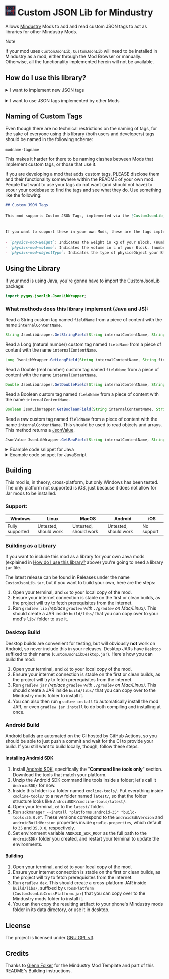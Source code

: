 # <img src="icon.png" alt="Mod Icon" width="32" height="32"/> Custom JSON Lib for Mindustry

Allows [Mindustry](https://github.com/Anuken/Mindustry) Mods to add and read custom JSON tags to act as libraries for other Mindustry Mods.

> [!NOTE]
> If your mod uses `CustomJsonLib`, `CustomJsonLib` will need to be installed in Mindustry as a mod, either through the Mod Browser or manually. Otherwise, all the functionality implemented herein will not be available.

## How do I use this library?

<details>
  <summary>I want to implement new JSON tags</summary>

## My mod is written in Java
If your mod is written in Java (and is, hence, a Jar mod), use this method.

1. **Add the library as a dependency in your** `mod.[h]json` **file:**

> You can SKIP this step if your mod supports this library but does not *require* it to function.

&nbsp;&nbsp;&nbsp;JSON:
  ```json
  "dependencies": [
    "pyguy.jsonlib"
  ]
  ```
&nbsp;&nbsp;&nbsp;HJSON:
  ```
  dependencies: [
    pyguy.jsonlib
  ]
  ```

2. **Add the library Jar file into your project as a Java dependency:**

This is a necessary step before you can compile your mod, since the library Jar contains the methods (functions) used to access custom JSON tags.\
To get the library file, either download the latest release of `CustomJsonLib.jar` (NOT `CustomJsonLibCrossPlatform.jar`) from Releases, or compile your own (See [Building](#building) below).


Copy the file into a directory called `lib/` you must create on your mod's root directory:
  ```
  - YourAwesomeMod/
    - src/
    - assets/
    - ...
    - lib/
      - CustomJsonLib.jar
  ```

Assuming you're using Gradle as your build system, add the Jar file as a dependency in your mod's `build.gradle.kts`:
  ```kotlin
  project(":"){
    // ...

    dependencies{
      // ...
      compileOnly(files(layout.projectDirectory.dir("lib").file("CustomJsonLib.jar")))
    }

    // ...
  }
  ```
If you are using other build systems, ensure that you are adding the library as a Compile Only dependency. This is VERY important and your mod will not work properly otherwise.


Do note that most IDEs will not immediately detect the library after this step. Please restart your IDE or reload the Gradle script (ask your favorite Search Engine how to do this) for it to take effect.

3. **Use the library**

Now the library is part of your project. This does NOT mean it will be shipped with your Jar files, and it makes the files no larger, it just allows for compilation and usage of the library methods.


The content table for JSON tags is created and ready to be used from your mod's `init()` method onward. If you plan on checking all content for custom JSON tags, it is recommended to do so after the client loads, like so:
  ```java
  @Override
  public void init()
  {
    Events.on(EventType.ClientLoadEvent.class, event -> {
      // Your code here
    });
  }
  ```

To know what methods this library supports, see [Using the Library](#using-the-library) below.

  <br/>

## My mod is written in JavaScript and [H]JSON
If your mod is written in JavaScript and [H]JSON (and is, hence, a standard Mindustry mod), use this method.

1. **Add the library as a dependency in your** `mod.[h]json` **file:**

> You can SKIP this step if your mod supports this library but does not *require* it to function.

&nbsp;&nbsp;&nbsp;JSON:
  ```json
  "dependencies": [
    "pyguy.jsonlib"
  ]
  ```
&nbsp;&nbsp;&nbsp;HJSON:
  ```
  dependencies: [
    pyguy.jsonlib
  ]
  ```

2. **Create a reference to JsonLibWrapper for your mod:**

Modded classpaths are not included into Rhino JS by default (this means that you cannot directly access the library from JS, you need some work for it).\
For this very reason, you need to create a reference that you can use within your mod. To do this, append this to the end of your `main.js` script:
  ```javascript
  var JsonLibWrapper = null;
  Events.on(ClientLoadEvent, event => {
    let jsonLibMod = Vars.mods.getMod("pyguy.jsonlib");
  
    if (jsonLibMod)
    {
      if (jsonLibMod.enabled()) JsonLibWrapper = jsonLibMod.loader.loadClass("pyguy.jsonlib.JsonLibWrapper").newInstance();
    }
  
    if (JsonLibWrapper)
    {
      // Your code here
    }
  });
  ```

After this is executed, JsonLibWrapper will have one of two values: `null` if the CustomJsonLib is not currently installed in Mindustry, or the API object that you can use to work with the library otherwise.
Do note that only AFTER the client has loaded will JsonLibWrapper have a value, and if CustomJsonLib is not installed in Mindustry, it will not throw an error but rather it will not execute your code at all.

3. **Use the library**

Now the library is part of your project.\
To know what methods this library supports, see [Using the Library](#using-the-library) below
</details>

<br/>

<details>
  <summary>I want to use JSON tags implemented by other Mods</summary>

  <br/>

To add custom tags implemented by other Mods, follow this structure:


Let's say you want to add to a block named `weigthedBomb` a tag called `weight` from a mod whose internal name is `physics-mod`, and a tag called `explosionSize` from a mod whose internal name is `super-explosions`.

In your content's [h]json file you'd add the following:

&nbsp;&nbsp;&nbsp;JSON (weightedBomb.json):
  ```json
  {
    "type": "Block",

    ...

    "customJson": [
      "physics-mod-weight": 45,
      "super-explosions-explosionSize": "huge"
    ]
  }
  ```
&nbsp;&nbsp;&nbsp;HJSON (weightedBomb.hjson):
  ```
  type: Block

  ...

  customJson: [
    physics-mod-weight: 45,
    super-explosions-explosionSize: huge
  ]
  ```

> IMPORTANT: `type` here is added for illustration purposes only. The only part that matters is the `customJson` array.

</details>

## Naming of Custom Tags

Even though there are no technical restrictions on the naming of tags, for the sake of everyone using this library (both users and developers) tags should be named in the following scheme:


`modname-tagname`

This makes it harder for there to be naming clashes between Mods that implement custom tags, or those that use it.


If you are developing a mod that adds custom tags, PLEASE disclose them and their functionality somewhere within the README of your own mod. People that want to use your tags do not want (and should not have) to scour your codebase to find the tags and see what they do. Use something like the following:

```markdown
## Custom JSON Tags

This mod supports Custom JSON Tags, implemented via the [CustomJsonLib](https://github.com/ThePythonGuy3/CustomJsonLib) by ThePythonGuy3.


If you want to support these in your own Mods, these are the tags implemented:

- `physics-mod-weight`: Indicates the weight in kg of your Block. (number)
- `physics-mod-volume`: Indicates the volume in L of your Block. (number)
- `physics-mod-objectType`: Indicates the type of physicsObject your Block is. Options: [`sphere`, `staticMesh`, `breakableObject`] (string)
```

## Using the Library

If your mod is using Java, you're gonna have to import the CustomJsonLib package:

```java
import pyguy.jsonlib.JsonLibWrapper;
```

### What methods does this library implement (Java and JS):

Read a String custom tag named `fieldName` from a piece of content with the name `internalContentName`.
```java
String JsonLibWrapper.GetStringField(String internalContentName, String fieldName);
```


Read a Long (natural number) custom tag named `fieldName` from a piece of content with the name `internalContentName`.
```java
Long JsonLibWrapper.GetLongField(String internalContentName, String fieldName);
```


Read a Double (real number) custom tag named `fieldName` from a piece of content with the name `internalContentName`.
```java
Double JsonLibWrapper.GetDoubleField(String internalContentName, String fieldName);
```


Read a Boolean custom tag named `fieldName` from a piece of content with the name `internalContentName`.
```java
Boolean JsonLibWrapper.GetBooleanField(String internalContentName, String fieldName);
```

Read a raw custom tag named `fieldName` from a piece of content with the name `internalContentName`. This should be used to read objects and arrays.
This method returns a [JsonValue](https://github.com/Anuken/Arc/blob/master/arc-core/src/arc/util/serialization/JsonValue.java).
```java
JsonValue JsonLibWrapper.GetRawField(String internalContentName, String fieldName);
```

<details>
  <summary>Example code snippet for Java</summary>

  <br/>

  ```java
@Override
public void init()
{
    Events.on(EventType.ClientLoadEvent.class, event -> {
      if (Vars.mods.getMod("pyguy.jsonlib") != null)
      {
        Vars.content.getBy(ContentType.block).each(blockContent -> {
          if (blockContent instanceof Block block)
          {
            Boolean replaceLocalized = JsonLibWrapper.GetBooleanField(block.name, "example-mod-replaceLocalized");
            
            if (replaceLocalized != null && replaceLocalized)
            {
              block.localizedName = "Replaced";
            }
          }
        });
      }
    });
}
  ```
</details>

<details>
  <summary>Example code snippet for JavaScript</summary>

  <br/>

  ```javascript
  var JsonLibWrapper = null;
  Events.on(ClientLoadEvent, event => {
    let jsonLibMod = Vars.mods.getMod("pyguy.jsonlib");
  
    if (jsonLibMod)
    {
      if (jsonLibMod.enabled()) JsonLibWrapper = jsonLibMod.loader.loadClass("pyguy.jsonlib.JsonLibWrapper").newInstance();
    }
  
    if (JsonLibWrapper)
    {
      Vars.content.getBy(ContentType.block).each(block => {
        let replaceLocalized = JsonLibWrapper.GetBooleanField(block.name, "example-mod-replaceLocalized");
        
        if (replaceLocalized)
        {
          block.localizedName = "Replaced";
        }
      }
    }
  });
  ```
</details>

## Building

This mod is, in theory, cross-platform, but only Windows has been tested. The only platform not supported is iOS, just because it does not allow for Jar mods to be installed.


### Support:
| Windows         | Linux                 | MacOS                 | Android               | iOS        |
|-----------------|-----------------------|-----------------------|-----------------------|------------|
| Fully supported | Untested, should work | Untested, should work | Untested, should work | No support |

### Building as a Library

If you want to include this mod as a library for your own Java mods (explained in [How do I use this library?](#how-do-i-use-this-library) above) you're going to need a library `jar` file.

The latest release can be found in Releases under the name `CustomJsonLib.jar`, but if you want to build your own, here are the steps:
1. Open your terminal, and `cd` to your local copy of the mod.
2. Ensure your internet connection is stable on the first or clean builds, as the project will try to fetch prerequisites from the internet.
3. Run `gradlew lib` *(replace `gradlew` with `./gradlew` on Mac/Linux)*. This should create a JAR inside `build/libs/` that you can copy over to your mod's `lib/` folder to use it.

### Desktop Build

Desktop builds are convenient for testing, but will obviously **not** work on Android, so never include this in your releases. Desktop JARs have `Desktop` suffixed to their name (`CustomJsonLibDesktop.jar`). Here's how you can build the mod:

1. Open your terminal, and `cd` to your local copy of the mod.
2. Ensure your internet connection is stable on the first or clean builds, as the project will try to fetch prerequisites from the internet.
3. Run `gradlew jar` *(replace `gradlew` with `./gradlew` on Mac/Linux)*. This should create a JAR inside `build/libs/` that you can copy over to the Mindustry mods folder to install it.
4. You can also then run `gradlew install` to automatically install the mod JAR, or even `gradlew jar install` to do both compiling and installing at once.

### Android Build

Android builds are automated on the CI hosted by GitHub Actions, so you should be able to just push a commit and wait for the CI to provide your build. If you still want to build locally, though, follow these steps.

#### Installing Android SDK
1. Install [Android SDK](https://developer.android.com/studio#command-line-tools-only), specifically the "**Command line tools only**" section. Download the tools that match your platform.
2. Unzip the Android SDK command line tools inside a folder; let's call it `AndroidSDK/` for now.
3. Inside this folder is a folder named `cmdline-tools/`. Put everything inside `cmdline-tools/` to a new folder named `latest/`, so that the folder structure looks like `AndroidSDK/cmdline-tools/latest/`.
4. Open your terminal, `cd` to the `latest/` folder.
5. Run `sdkmanager --install "platforms;android-35" "build-tools;35.0.0"`. These versions correspond to the `androidSdkVersion` and `androidBuildVersion` properties inside `gradle.properties`, which default to `35` and `35.0.0`, respectively.
6. Set environment variable `ANDROID_SDK_ROOT` as the full path to the `AndroidSDK/` folder you created, and restart your terminal to update the environments.

#### Building
1. Open your terminal, and `cd` to your local copy of the mod.
2. Ensure your internet connection is stable on the first or clean builds, as the project will try to fetch prerequisites from the internet.
3. Run `gradlew dex`. This should create a cross-platform JAR inside `build/libs/`, suffixed by `CrossPlatform` (`CustomJsonLibCrossPlatform.jar`) that you can copy over to the Mindustry mods folder to install it.
4. You can then copy the resulting artifact to your phone's Mindustry mods folder in its data directory, or use it in desktop.

## License

The project is licensed under [GNU GPL v3](/LICENSE).

## Credits

Thanks to [Glenn Folker](https://github.com/GlennFolker) for the Mindustry Mod Template and part of this README's Building instructions.
